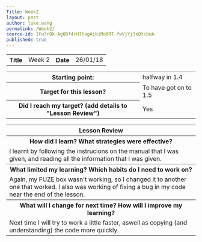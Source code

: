 ```yaml
---
Title: Week2
layout: post
author: luke.wang
permalink: /Week2/
source-id: 1Fw3rQk-AgODf4rHItagAibiMoBRT-fwVjYj3xQtcbuA
published: true
---
```

<table>
  <tr>
    <th>Title</th>
    <td>Week 2</td>
    <th>Date</th>
    <td>26/01/18</td>
  </tr>
</table>

<table>
  <tr>
    <th>Starting point:</th>
    <td>halfway in 1.4</td>
  </tr>
  <tr>
    <th>Target for this lesson?</th>
    <td>To have got on to 1.5</td>
  </tr>
  <tr>
    <th>Did I reach my target? 
(add details to "Lesson Review")</th>
    <td>Yes</td>
  </tr>
</table>

<table>
  <tr>
  <th>Lesson Review</th>
  </tr>
  <tr>
    <th>How did I learn? What strategies were effective? </th>
  </tr>
  <tr>
    <td>I learnt by following the instrucions on the manual that I was given, and reading all the information that I was given.</td>
  </tr>
  <tr>
    <th>What limited my learning? Which habits do I need to work on? </th>
  </tr>
  <tr>
    <td>Again, my FUZE box wasn't working, so I changed it to another one that worked. I also was working of fixing a bug in my code near the end of the lesson.
</td>
  </tr>
  <tr>
    <th>What will I change for next time? How will I improve my learning?</th>
  </tr>
  <tr>
    <td>Next time I will try to work a little faster, aswell as copying (and understanding) the code more quickly.</td>
  </tr>
</table>
